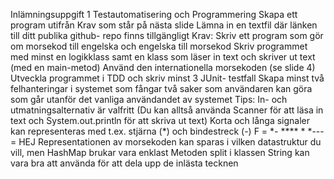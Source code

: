 Inlämningsuppgift 1
Testautomatisering och Programmering
 Skapa ett program utifrån Krav som står på nästa
slide
 Lämna in en textfil där länken till ditt publika github-
repo finns tillgängligt
Krav:
 Skriv ett program som gör om morsekod till engelska
och engelska till morsekod
 Skriv programmet med minst en logikklass samt en
klass som läser in text och skriver ut text (med en
main-metod)
Använd den internationella morsekoden (se slide 4)
 Utveckla programmet i TDD och skriv minst 3 JUnit-
testfall
Skapa minst två felhanteringar i systemet som fångar
två saker som användaren kan göra som går utanför
det vanliga användandet av systemet
Tips:
 In- och utmatningsalternativ är valfritt (Du kan alltså
använda Scanner för att läsa in text och
System.out.println för att skriva ut text)
 Korta och långa signaler kan representeras med t.ex.
stjärna (*) och bindestreck (-)
 F = **-*
 **** * *--- = HEJ
Representationen av morsekoden kan sparas i vilken
datastruktur du vill, men HashMap brukar vara
enklast
 Metoden split i klassen String kan vara bra att
använda för att dela upp de inlästa tecknen
